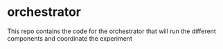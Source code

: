 # orchestrator
This repo contains the code for the orchestrator that will run the different components and coordinate the experiment
